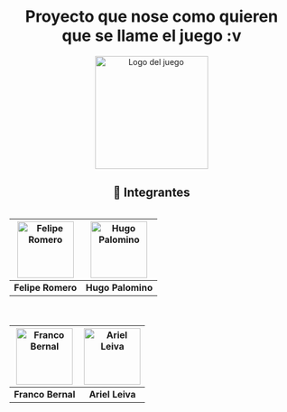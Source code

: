 <div align="center">

# Proyecto que nose como quieren que se llame el juego :v

<img src="https://i.ytimg.com/vi/F7QSU7MV0hk/hq720.jpg?sqp=-oaymwEhCK4FEIIDSFryq4qpAxMIARUAAAAAGAElAADIQj0AgKJD&rs=AOn4CLC8vkGPy06XU2Oc5h2EGvubK4La3A" width="200px" alt="Logo del juego"/>

## 👥 Integrantes

<div style="display: flex; justify-content: center; flex-wrap: wrap; gap: 20px;">

| <img src="https://http2.mlstatic.com/D_NQ_NP_718068-MLA83745617934_042025-O.webp" width="100px" alt="Felipe Romero"/> | <img src="https://tr.rbxcdn.com/180DAY-4c077d0d72a520f50e4180aef89c2ece/420/420/Hat/Png/noFilter" width="100px" alt="Hugo Palomino"/> |
|:--:|:--:|
| **Felipe Romero** | **Hugo Palomino** |

| <img src="https://encrypted-tbn0.gstatic.com/images?q=tbn:ANd9GcRMw8JU2VUUQK4rV54RXYVJgQripZUk6F1zCg&s" width="100px" alt="Franco Bernal"/> | <img src="https://encrypted-tbn0.gstatic.com/images?q=tbn:ANd9GcS4-3ekCtjuGKaoh_Ns_A7nDhVX4qlm28itlw&s" width="100px" alt="Ariel Leiva"/> |
|:--:|:--:|
| **Franco Bernal** | **Ariel Leiva** |

</div>

</div>
